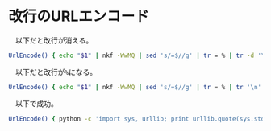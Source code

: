 # 改行のURLエンコード

　以下だと改行が消える。

```sh
UrlEncode() { echo "$1" | nkf -WwMQ | sed 's/=$//g' | tr = % | tr -d '\n'; }
```

　以下だと改行が`%`になる。

```sh
UrlEncode() { echo "$1" | nkf -WwMQ | sed 's/=$//g' | tr = % | tr '\n' '%0A'; }
```

　以下で成功。

```sh
UrlEncode() { python -c 'import sys, urllib; print urllib.quote(sys.stdin.read()),'; }
```
